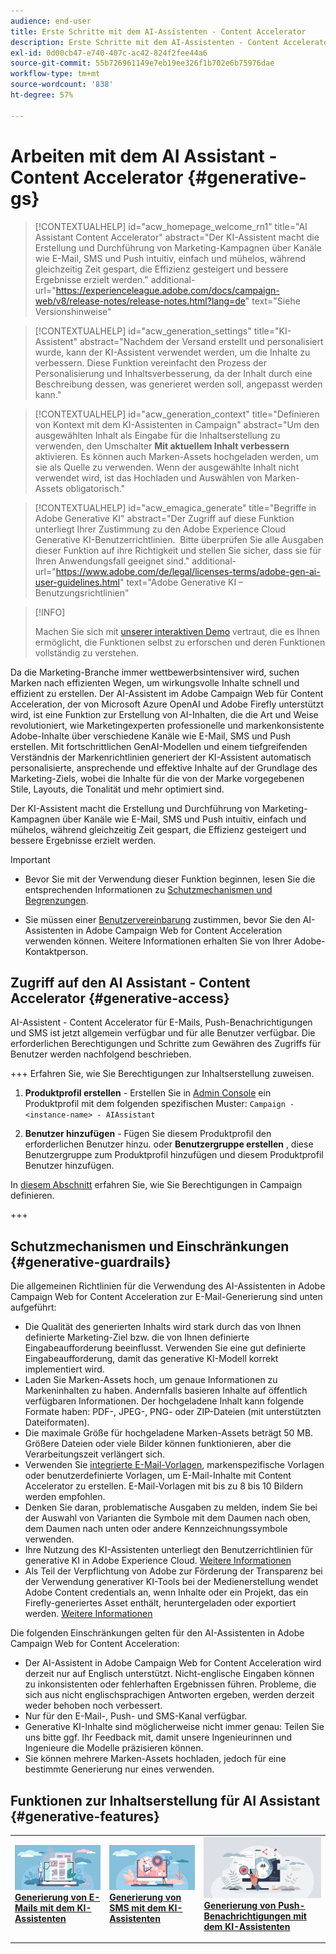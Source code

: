 ```yaml
---
audience: end-user
title: Erste Schritte mit dem AI-Assistenten - Content Accelerator
description: Erste Schritte mit dem AI-Assistenten - Content Accelerator
exl-id: 0d00cb47-e740-407c-ac42-824f2fee44a6
source-git-commit: 55b726961149e7eb19ee326f1b702e6b75976dae
workflow-type: tm+mt
source-wordcount: '838'
ht-degree: 57%

---
```


# Arbeiten mit dem AI Assistant - Content Accelerator  {#generative-gs}

>[!CONTEXTUALHELP]
>id="acw_homepage_welcome_rn1"
>title="AI Assistant Content Accelerator"
>abstract="Der KI-Assistent macht die Erstellung und Durchführung von Marketing-Kampagnen über Kanäle wie E-Mail, SMS und Push intuitiv, einfach und mühelos, während gleichzeitig Zeit gespart, die Effizienz gesteigert und bessere Ergebnisse erzielt werden."
>additional-url="https://experienceleague.adobe.com/docs/campaign-web/v8/release-notes/release-notes.html?lang=de" text="Siehe Versionshinweise"


>[!CONTEXTUALHELP]
>id="acw_generation_settings"
>title="KI-Assistent"
>abstract="Nachdem der Versand erstellt und personalisiert wurde, kann der KI-Assistent verwendet werden, um die Inhalte zu verbessern. Diese Funktion vereinfacht den Prozess der Personalisierung und Inhaltsverbesserung, da der Inhalt durch eine Beschreibung dessen, was generieret werden soll, angepasst werden kann."


>[!CONTEXTUALHELP]
>id="acw_generation_context"
>title="Definieren von Kontext mit dem KI-Assistenten in Campaign"
>abstract="Um den ausgewählten Inhalt als Eingabe für die Inhaltserstellung zu verwenden, den Umschalter **Mit aktuellem Inhalt verbessern** aktivieren. Es können auch Marken-Assets hochgeladen werden, um sie als Quelle zu verwenden. Wenn der ausgewählte Inhalt nicht verwendet wird, ist das Hochladen und Auswählen von Marken-Assets obligatorisch."

>[!CONTEXTUALHELP]
>id="acw_emagica_generate"
>title="Begriffe in Adobe Generative KI"
>abstract="Der Zugriff auf diese Funktion unterliegt Ihrer Zustimmung zu den Adobe Experience Cloud Generative KI-Benutzerrichtlinien.  Bitte überprüfen Sie alle Ausgaben dieser Funktion auf ihre Richtigkeit und stellen Sie sicher, dass sie für Ihren Anwendungsfall geeignet sind."
>additional-url="https://www.adobe.com/de/legal/licenses-terms/adobe-gen-ai-user-guidelines.html" text="Adobe Generative KI – Benutzungsrichtlinien"

>[!INFO]
>
>Machen Sie sich mit [unserer interaktiven Demo](https://experienceleague.adobe.com/en/apps/journey-optimizer/ai-assistant-content-accelerator) vertraut, die es Ihnen ermöglicht, die Funktionen selbst zu erforschen und deren Funktionen vollständig zu verstehen.


Da die Marketing-Branche immer wettbewerbsintensiver wird, suchen Marken nach effizienten Wegen, um wirkungsvolle Inhalte schnell und effizient zu erstellen. Der AI-Assistent im Adobe Campaign Web für Content Acceleration, der von Microsoft Azure OpenAI und Adobe Firefly unterstützt wird, ist eine Funktion zur Erstellung von AI-Inhalten, die die Art und Weise revolutioniert, wie Marketingexperten professionelle und markenkonsistente Adobe-Inhalte über verschiedene Kanäle wie E-Mail, SMS und Push erstellen. Mit fortschrittlichen GenAI-Modellen und einem tiefgreifenden Verständnis der Markenrichtlinien generiert der KI-Assistent automatisch personalisierte, ansprechende und effektive Inhalte auf der Grundlage des Marketing-Ziels, wobei die Inhalte für die von der Marke vorgegebenen Stile, Layouts, die Tonalität und mehr optimiert sind.

Der KI-Assistent macht die Erstellung und Durchführung von Marketing-Kampagnen über Kanäle wie E-Mail, SMS und Push intuitiv, einfach und mühelos, während gleichzeitig Zeit gespart, die Effizienz gesteigert und bessere Ergebnisse erzielt werden.

>[!IMPORTANT]
>
>* Bevor Sie mit der Verwendung dieser Funktion beginnen, lesen Sie die entsprechenden Informationen zu [Schutzmechanismen und Begrenzungen](#generative-guardrails).
>
>* Sie müssen einer [Benutzervereinbarung](https://www.adobe.com/legal/licenses-terms/adobe-dx-gen-ai-user-guidelines.html) zustimmen, bevor Sie den AI-Assistenten in Adobe Campaign Web for Content Acceleration verwenden können. Weitere Informationen erhalten Sie von Ihrer Adobe-Kontaktperson.

## Zugriff auf den AI Assistant - Content Accelerator {#generative-access}

AI-Assistent - Content Accelerator für E-Mails, Push-Benachrichtigungen und SMS ist jetzt allgemein verfügbar und für alle Benutzer verfügbar. Die erforderlichen Berechtigungen und Schritte zum Gewähren des Zugriffs für Benutzer werden nachfolgend beschrieben.

+++  Erfahren Sie, wie Sie Berechtigungen zur Inhaltserstellung zuweisen.

1. **Produktprofil erstellen** - Erstellen Sie in [Admin Console](https://stage.adminconsole.adobe.com/) ein Produktprofil mit dem folgenden spezifischen Muster:
   `Campaign - <instance-name> - AIAssistant`

1. **Benutzer hinzufügen** - Fügen Sie diesem Produktprofil den erforderlichen Benutzer hinzu.
oder
   **Benutzergruppe erstellen** , diese Benutzergruppe zum Produktprofil hinzufügen und diesem Produktprofil Benutzer hinzufügen.

In [diesem Abschnitt](../get-started/permissions.md) erfahren Sie, wie Sie Berechtigungen in Campaign definieren.

+++

## Schutzmechanismen und Einschränkungen {#generative-guardrails}

Die allgemeinen Richtlinien für die Verwendung des AI-Assistenten in Adobe Campaign Web for Content Acceleration zur E-Mail-Generierung sind unten aufgeführt:

* Die Qualität des generierten Inhalts wird stark durch das von Ihnen definierte Marketing-Ziel bzw. die von Ihnen definierte Eingabeaufforderung beeinflusst. Verwenden Sie eine gut definierte Eingabeaufforderung, damit das generative KI-Modell korrekt implementiert wird. 
* Laden Sie Marken-Assets hoch, um genaue Informationen zu Markeninhalten zu haben. Andernfalls basieren Inhalte auf öffentlich verfügbaren Informationen. Der hochgeladene Inhalt kann folgende Formate haben: PDF-, JPEG-, PNG- oder ZIP-Dateien (mit unterstützten Dateiformaten).
* Die maximale Größe für hochgeladene Marken-Assets beträgt 50 MB. Größere Dateien oder viele Bilder können funktionieren, aber die Verarbeitungszeit verlängert sich.
* Verwenden Sie [ integrierte E-Mail-Vorlagen](../email/create-email-templates.md), markenspezifische Vorlagen oder benutzerdefinierte Vorlagen, um E-Mail-Inhalte mit Content Accelerator zu erstellen. E-Mail-Vorlagen mit bis zu 8 bis 10 Bildern werden empfohlen.
* Denken Sie daran, problematische Ausgaben zu melden, indem Sie bei der Auswahl von Varianten die Symbole mit dem Daumen nach oben, dem Daumen nach unten oder andere Kennzeichnungssymbole verwenden.
* Ihre Nutzung des KI-Assistenten unterliegt den Benutzerrichtlinien für generative KI in Adobe Experience Cloud. [Weitere Informationen](https://www.adobe.com/legal/licenses-terms/adobe-dx-gen-ai-user-guidelines.html)
* Als Teil der Verpflichtung von Adobe zur Förderung der Transparenz bei der Verwendung generativer KI-Tools bei der Medienerstellung wendet Adobe Content credentials an, wenn Inhalte oder ein Projekt, das ein Firefly-generiertes Asset enthält, heruntergeladen oder exportiert werden. [Weitere Informationen](https://helpx.adobe.com/firefly/using/content-credentials.html)

Die folgenden Einschränkungen gelten für den AI-Assistenten in Adobe Campaign Web for Content Acceleration:

* Der AI-Assistent in Adobe Campaign Web for Content Acceleration wird derzeit nur auf Englisch unterstützt. Nicht-englische Eingaben können zu inkonsistenten oder fehlerhaften Ergebnissen führen. Probleme, die sich aus nicht englischsprachigen Antworten ergeben, werden derzeit weder behoben noch verbessert.
* Nur für den E-Mail-, Push- und SMS-Kanal verfügbar.
* Generative KI-Inhalte sind möglicherweise nicht immer genau: Teilen Sie uns bitte ggf. Ihr Feedback mit, damit unsere Ingenieurinnen und Ingenieure die Modelle präzisieren können.
* Sie können mehrere Marken-Assets hochladen, jedoch für eine bestimmte Generierung nur eines verwenden.

## Funktionen zur Inhaltserstellung für AI Assistant {#generative-features}

<table style="table-layout:fixed"><tr style="border: 0;">
<td>
<a href="generative-content.md">
<img alt="Generierung von E-Mails" src="assets/do-not-localize/text-genai.jpeg">
</a>
<div>
<a href="generative-content.md"><strong>Generierung von E-Mails mit dem KI-Assistenten</strong></a>
</div>
<p>
</td>
<td>
<a href="generative-sms.md">
<img alt="Generierung von SMS" src="assets/do-not-localize/image-genai.jpeg">
</a>
<div><a href="generative-sms.md"><strong>Generierung von SMS mit dem KI-Assistenten</strong>
</div>
<p>
</td>
<td>
<a href="generative-push.md">
<img alt="Generierung von Push-Benachrichtungen" src="assets/do-not-localize/email-genai.jpeg">
</a>
<div>
<a href="generative-push.md"><strong>Generierung von Push-Benachrichtigungen mit dem KI-Assistenten</strong></a>
</div>
<p></td>
</tr></table>
